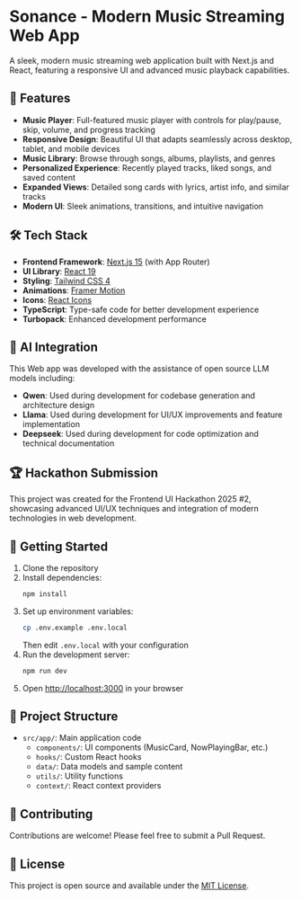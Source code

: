 # Sonance - Modern Music Streaming Web App

A sleek, modern music streaming web application built with Next.js and React, featuring a responsive UI and advanced music playback capabilities.

## 🎵 Features

- **Music Player**: Full-featured music player with controls for play/pause, skip, volume, and progress tracking
- **Responsive Design**: Beautiful UI that adapts seamlessly across desktop, tablet, and mobile devices
- **Music Library**: Browse through songs, albums, playlists, and genres
- **Personalized Experience**: Recently played tracks, liked songs, and saved content
- **Expanded Views**: Detailed song cards with lyrics, artist info, and similar tracks
- **Modern UI**: Sleek animations, transitions, and intuitive navigation

## 🛠️ Tech Stack

- **Frontend Framework**: [Next.js 15](https://nextjs.org/) (with App Router)
- **UI Library**: [React 19](https://react.dev/)
- **Styling**: [Tailwind CSS 4](https://tailwindcss.com/)
- **Animations**: [Framer Motion](https://www.framer.com/motion/)
- **Icons**: [React Icons](https://react-icons.github.io/react-icons/)
- **TypeScript**: Type-safe code for better development experience
- **Turbopack**: Enhanced development performance

## 🤖 AI Integration

This Web app was developed with the assistance of open source LLM models including:

- **Qwen**: Used during development for codebase generation and architecture design
- **Llama**: Used during development for UI/UX improvements and feature implementation
- **Deepseek**: Used during development for code optimization and technical documentation

## 🏆 Hackathon Submission

This project was created for the Frontend UI Hackathon 2025 #2, showcasing advanced UI/UX techniques and integration of modern technologies in web development.

## 🚀 Getting Started

1. Clone the repository
2. Install dependencies:
   ```bash
   npm install
   ```
3. Set up environment variables:
   ```bash
   cp .env.example .env.local
   ```
   Then edit `.env.local` with your configuration
4. Run the development server:
   ```bash
   npm run dev
   ```
5. Open [http://localhost:3000](http://localhost:3000) in your browser

## 🧩 Project Structure

- `src/app/`: Main application code
  - `components/`: UI components (MusicCard, NowPlayingBar, etc.)
  - `hooks/`: Custom React hooks
  - `data/`: Data models and sample content
  - `utils/`: Utility functions
  - `context/`: React context providers

## 🤝 Contributing

Contributions are welcome! Please feel free to submit a Pull Request.

## 📄 License

This project is open source and available under the [MIT License](LICENSE).

